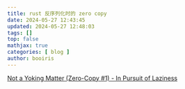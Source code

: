 ```yaml
---
title: rust 反序列化时的 zero copy 
date: 2024-05-27 12:43:45 
updated: 2024-05-27 12:48:03
tags: [] 
top: false
mathjax: true
categories: [ blog ]
author: booiris
---
```


[Not a Yoking Matter (Zero-Copy #1) - In Pursuit of Laziness](https://manishearth.github.io/blog/2022/08/03/zero-copy-1-not-a-yoking-matter/)
